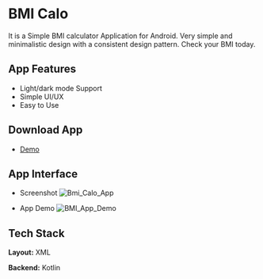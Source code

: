 # BMI Calo

It is a Simple BMI calculator Application for Android. Very simple and minimalistic design with a consistent design pattern. Check your BMI today.

## App Features

- Light/dark mode Support
- Simple UI/UX
- Easy to Use

## Download App

- [Demo](https://www.mediafire.com/file/170ijxc2s7qxo18/BMI_Calo.apk/file)

## App Interface
- Screenshot
![Bmi_Calo_App](https://github.com/subhadipbhowmik/BMI-Calculation-App/assets/57017965/9cadfba1-7297-4214-910e-ce49693a8686)

- App Demo
![BMI_App_Demo](https://github.com/subhadipbhowmik/BMI-Calculation-App/assets/57017965/e961f4a0-84d1-4e8e-a482-ae29acf6e97e)


## Tech Stack

**Layout:** XML

**Backend:** Kotlin
